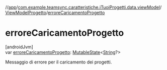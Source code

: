 //[app](../../../index.md)/[com.example.teamsync.caratteristiche.iTuoiProgetti.data.viewModel](../index.md)/[ViewModelProgetto](index.md)/[erroreCaricamentoProgetto](errore-caricamento-progetto.md)

# erroreCaricamentoProgetto

[androidJvm]\
var [erroreCaricamentoProgetto](errore-caricamento-progetto.md): [MutableState](https://developer.android.com/reference/kotlin/androidx/compose/runtime/MutableState.html)&lt;[String](https://kotlinlang.org/api/latest/jvm/stdlib/kotlin/-string/index.html)?&gt;

Messaggio di errore per il caricamento dei progetti.
